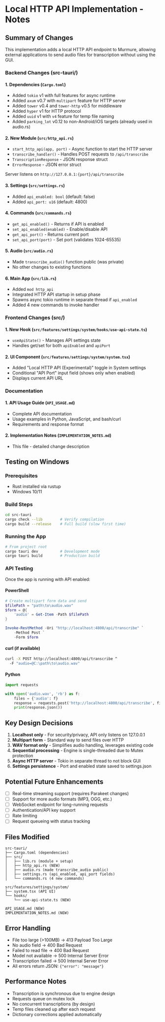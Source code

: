 # Local HTTP API Implementation - Notes

## Summary of Changes

This implementation adds a local HTTP API endpoint to Murmure, allowing external applications to send audio files for transcription without using the GUI.

### Backend Changes (src-tauri/)

#### 1. Dependencies (`Cargo.toml`)
- Added `tokio` v1 with full features for async runtime
- Added `axum` v0.7 with `multipart` feature for HTTP server
- Added `tower` v0.4 and `tower-http` v0.5 for middleware
- Added `hyper` v1 for HTTP protocol
- Added `uuid` v1 with `v4` feature for temp file naming
- Added `parking_lot` v0.12 to non-Android/iOS targets (already used in audio.rs)

#### 2. New Module (`src/http_api.rs`)
- `start_http_api(app, port)` - Async function to start the HTTP server
- `transcribe_handler()` - Handles POST requests to `/api/transcribe`
- `TranscriptionResponse` - JSON response struct
- `ErrorResponse` - JSON error struct

Server listens on `http://127.0.0.1:{port}/api/transcribe`

#### 3. Settings (`src/settings.rs`)
- Added `api_enabled: bool` (default: false)
- Added `api_port: u16` (default: 4800)

#### 4. Commands (`src/commands.rs`)
- `get_api_enabled()` - Returns if API is enabled
- `set_api_enabled(enabled)` - Enable/disable API
- `get_api_port()` - Returns current port
- `set_api_port(port)` - Set port (validates 1024-65535)

#### 5. Audio (`src/audio.rs`)
- Made `transcribe_audio()` function public (was private)
- No other changes to existing functions

#### 6. Main App (`src/lib.rs`)
- Added `mod http_api`
- Integrated HTTP API startup in setup phase
- Spawns async tokio runtime in separate thread if `api_enabled`
- Added 4 new commands to invoke handler

### Frontend Changes (src/)

#### 1. New Hook (`src/features/settings/system/hooks/use-api-state.ts`)
- `useApiState()` - Manages API settings state
- Handles get/set for both `apiEnabled` and `apiPort`

#### 2. UI Component (`src/features/settings/system/system.tsx`)
- Added "Local HTTP API (Experimental)" toggle in System settings
- Conditional "API Port" input field (shows only when enabled)
- Displays current API URL

### Documentation

#### 1. API Usage Guide (`API_USAGE.md`)
- Complete API documentation
- Usage examples in Python, JavaScript, and bash/curl
- Requirements and response format

#### 2. Implementation Notes (`IMPLEMENTATION_NOTES.md`)
- This file - detailed change description

## Testing on Windows

### Prerequisites
- Rust installed via rustup
- Windows 10/11

### Build Steps
```bash
cd src-tauri
cargo check --lib        # Verify compilation
cargo build --release    # Full build (slow first time)
```

### Running the App
```bash
# From project root
cargo tauri dev          # Development mode
cargo tauri build        # Production build
```

### API Testing
Once the app is running with API enabled:

#### PowerShell
```powershell
# Create multipart form data and send
$filePath = "path\to\audio.wav"
$form = @{
    'audio' = Get-Item -Path $filePath
}

Invoke-RestMethod -Uri "http://localhost:4800/api/transcribe" `
    -Method Post `
    -Form $form
```

#### curl (if available)
```bash
curl -X POST http://localhost:4800/api/transcribe ^
  -F "audio=@C:\path\to\audio.wav"
```

#### Python
```python
import requests

with open('audio.wav', 'rb') as f:
    files = {'audio': f}
    response = requests.post('http://localhost:4800/api/transcribe', files=files)
    print(response.json())
```

## Key Design Decisions

1. **Localhost only** - For security/privacy, API only listens on 127.0.0.1
2. **Multipart form** - Standard way to send files over HTTP
3. **WAV format only** - Simplifies audio handling, leverages existing code
4. **Sequential processing** - Engine is single-threaded due to Mutex protection
5. **Async HTTP server** - Tokio in separate thread to not block GUI
6. **Settings persistence** - Port and enabled state saved to settings.json

## Potential Future Enhancements

- [ ] Real-time streaming support (requires Parakeet changes)
- [ ] Support for more audio formats (MP3, OGG, etc.)
- [ ] WebSocket endpoint for long-running requests
- [ ] Authentication/API key support
- [ ] Rate limiting
- [ ] Request queueing with status tracking

## Files Modified

```
src-tauri/
├── Cargo.toml (dependencies)
├── src/
│   ├── lib.rs (module + setup)
│   ├── http_api.rs (NEW)
│   ├── audio.rs (made transcribe_audio public)
│   ├── settings.rs (api_enabled, api_port fields)
│   └── commands.rs (4 new commands)

src/features/settings/system/
├── system.tsx (API UI)
└── hooks/
    └── use-api-state.ts (NEW)

API_USAGE.md (NEW)
IMPLEMENTATION_NOTES.md (NEW)
```

## Error Handling

- File too large (>100MB) → 413 Payload Too Large
- No audio field → 400 Bad Request
- Failed to read file → 400 Bad Request
- Model not available → 500 Internal Server Error
- Transcription failed → 500 Internal Server Error
- All errors return JSON: `{"error": "message"}`

## Performance Notes

- Transcription is synchronous due to engine design
- Requests queue on mutex lock
- No concurrent transcriptions (by design)
- Temp files cleaned up after each request
- Dictionary corrections applied automatically
